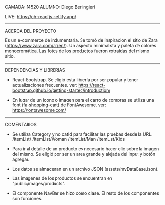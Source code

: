 
CAMADA: 14520
ALUMNO: Diego Berlingieri

LIVE: https://ch-reactjs.netlify.app/

--------------------------------------------------------------------------------------

ACERCA DEL PROYECTO

Es un e-commerce de indumentaria. Se tomó de inspiracion el sitio de Zara (https://www.zara.com/ar/en/). Un aspecto minimalista y paleta de colores monocromática. Las fotos de los productos fueron extraídas del mismo sitio.

--------------------------------------------------------------------------------------

DEPENDENCIAS Y LIBRERIAS

- React-Bootstrap. Se eligió esta librería por ser popular y tener actualizaciones frecuentes.
ver: https://react-bootstrap.github.io/getting-started/introduction/

- En lugar de un icono o imagen para el carro de compras se utiliza una font (fa-shopping-cart) de FontAwesome.
ver: https://fontawesome.com/

--------------------------------------------------------------------------------------

COMENTARIOS

- Se utiliza Category y no catId para facilitar las pruebas desde la URL.
/itemList/
/itemList/Woman
/itemList/Man
/itemList/Kids

- Para ir al detalle de un producto es necesario hacer clic sobre la imagen del mismo. Se eligió por ser un area grande y alejada del input y botón agregar.

- Los datos se almacenan en un archivo JSON (assets/myDataBase.json).

- Las imagenes de los productos se encuentran en "public/images/products".

- El componente NavBar se hizo como clase. El resto de los componentes son funciones.
